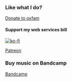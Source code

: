 ### Like what I do?

[Donate to oxfam](https://www.oxfamamerica.org/donate/)

#### Support my web services bill

[![ko-fi](https://www.ko-fi.com/img/githubbutton_sm.svg)](https://ko-fi.com/K3K01P2WT)

[Patreon](https://www.patreon.com/jottenlips)

### Buy music on Bandcamp

[Bandcamp](https://ottobahn.bandcamp.com/track/midnight)
